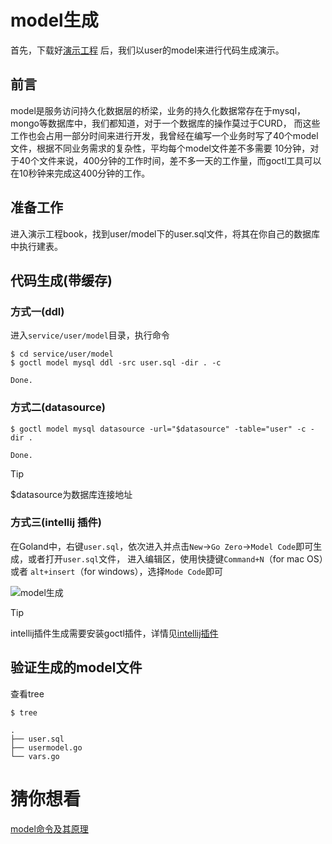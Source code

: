 # model生成
首先，下载好[演示工程](https://go-zero.dev/cn/resource/book.zip) 后，我们以user的model来进行代码生成演示。

## 前言
model是服务访问持久化数据层的桥梁，业务的持久化数据常存在于mysql，mongo等数据库中，我们都知道，对于一个数据库的操作莫过于CURD，
而这些工作也会占用一部分时间来进行开发，我曾经在编写一个业务时写了40个model文件，根据不同业务需求的复杂性，平均每个model文件差不多需要
10分钟，对于40个文件来说，400分钟的工作时间，差不多一天的工作量，而goctl工具可以在10秒钟来完成这400分钟的工作。

## 准备工作
进入演示工程book，找到user/model下的user.sql文件，将其在你自己的数据库中执行建表。

## 代码生成(带缓存)
### 方式一(ddl)
进入`service/user/model`目录，执行命令
```shell
$ cd service/user/model
$ goctl model mysql ddl -src user.sql -dir . -c
```
```text
Done.
```

### 方式二(datasource)
```shell
$ goctl model mysql datasource -url="$datasource" -table="user" -c -dir .
```
```text
Done.
```
> [!TIP]
> $datasource为数据库连接地址

### 方式三(intellij 插件)
在Goland中，右键`user.sql`，依次进入并点击`New`->`Go Zero`->`Model Code`即可生成，或者打开`user.sql`文件，
进入编辑区，使用快捷键`Command+N`（for mac OS）或者 `alt+insert`（for windows），选择`Mode Code`即可

![model生成](https://zeromicro.github.io/go-zero/resource/intellij-model.png)

> [!TIP]
> intellij插件生成需要安装goctl插件，详情见[intellij插件](intellij.md)

## 验证生成的model文件
查看tree
```shell
$ tree
```
```text
.
├── user.sql
├── usermodel.go
└── vars.go
```

# 猜你想看
[model命令及其原理](goctl-model.md)
